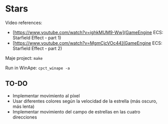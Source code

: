 # Stars

Video references:

* [https://www.youtube.com/watch?v=ighkMUM9-Ww](GameEngine ECS: Starfield Effect - part 1)
* [https://www.youtube.com/watch?v=MgmCjcVOc44](GameEngine ECS: Starfield Effect - part 2)

Maje project: `make`

Run in WinApe: `cpct_winape -a`

## TO-DO

* Implementar movimiento al píxel
* Usar diferentes colores según la velocidad de la estrella (más oscuro, más lenta)
* Implementar movimiento del campo de estrellas en las cuatro direcciones

